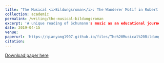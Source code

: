 ```yaml
---
title: "The Musical <i>Bildungsroman</i>: The Wanderer Motif in Robert Schumann's Piano Compositions"
collection: academic
permalink: /writing/the-musical-bildungsroman
excerpt: 'A unique reading of Schumann's music as an educational journey rooted in 19th-century German Romanticism.'
date: 2019-04-15
venue: 
paperurl: 'https://qianyang1997.github.io/files/The%20Musical%20Bildungsroman_%20The%20Wanderer%20Motif%20in%20Robert%20Schumann's%20Piano%20Compositions%20%20.pdf'
citation: 
---
```


[Download paper here](https://qianyang1997.github.io/files/The%20Musical%20Bildungsroman_%20The%20Wanderer%20Motif%20in%20Robert%20Schumann's%20Piano%20Compositions%20%20.pdf)

